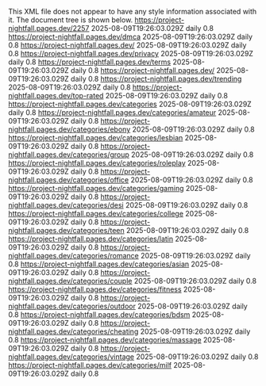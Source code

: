 This XML file does not appear to have any style information associated with it. The document tree is shown below.
<urlset xmlns="http://www.sitemaps.org/schemas/sitemap/0.9" xmlns:news="http://www.google.com/schemas/sitemap-news/0.9" xmlns:xhtml="http://www.w3.org/1999/xhtml" xmlns:image="http://www.google.com/schemas/sitemap-image/1.1" xmlns:video="http://www.google.com/schemas/sitemap-video/1.1">
<url>
<loc>https://project-nightfall.pages.dev/2257</loc>
<lastmod>2025-08-09T19:26:03.029Z</lastmod>
<changefreq>daily</changefreq>
<priority>0.8</priority>
</url>
<url>
<loc>https://project-nightfall.pages.dev/dmca</loc>
<lastmod>2025-08-09T19:26:03.029Z</lastmod>
<changefreq>daily</changefreq>
<priority>0.8</priority>
</url>
<url>
<loc>https://project-nightfall.pages.dev/</loc>
<lastmod>2025-08-09T19:26:03.029Z</lastmod>
<changefreq>daily</changefreq>
<priority>0.8</priority>
</url>
<url>
<loc>https://project-nightfall.pages.dev/privacy</loc>
<lastmod>2025-08-09T19:26:03.029Z</lastmod>
<changefreq>daily</changefreq>
<priority>0.8</priority>
</url>
<url>
<loc>https://project-nightfall.pages.dev/terms</loc>
<lastmod>2025-08-09T19:26:03.029Z</lastmod>
<changefreq>daily</changefreq>
<priority>0.8</priority>
</url>
<url>
<loc>https://project-nightfall.pages.dev/</loc>
<lastmod>2025-08-09T19:26:03.029Z</lastmod>
<changefreq>daily</changefreq>
<priority>0.8</priority>
</url>
<url>
<loc>https://project-nightfall.pages.dev/trending</loc>
<lastmod>2025-08-09T19:26:03.029Z</lastmod>
<changefreq>daily</changefreq>
<priority>0.8</priority>
</url>
<url>
<loc>https://project-nightfall.pages.dev/top-rated</loc>
<lastmod>2025-08-09T19:26:03.029Z</lastmod>
<changefreq>daily</changefreq>
<priority>0.8</priority>
</url>
<url>
<loc>https://project-nightfall.pages.dev/categories</loc>
<lastmod>2025-08-09T19:26:03.029Z</lastmod>
<changefreq>daily</changefreq>
<priority>0.8</priority>
</url>
<url>
<loc>https://project-nightfall.pages.dev/categories/amateur</loc>
<lastmod>2025-08-09T19:26:03.029Z</lastmod>
<changefreq>daily</changefreq>
<priority>0.8</priority>
</url>
<url>
<loc>https://project-nightfall.pages.dev/categories/ebony</loc>
<lastmod>2025-08-09T19:26:03.029Z</lastmod>
<changefreq>daily</changefreq>
<priority>0.8</priority>
</url>
<url>
<loc>https://project-nightfall.pages.dev/categories/lesbian</loc>
<lastmod>2025-08-09T19:26:03.029Z</lastmod>
<changefreq>daily</changefreq>
<priority>0.8</priority>
</url>
<url>
<loc>https://project-nightfall.pages.dev/categories/group</loc>
<lastmod>2025-08-09T19:26:03.029Z</lastmod>
<changefreq>daily</changefreq>
<priority>0.8</priority>
</url>
<url>
<loc>https://project-nightfall.pages.dev/categories/roleplay</loc>
<lastmod>2025-08-09T19:26:03.029Z</lastmod>
<changefreq>daily</changefreq>
<priority>0.8</priority>
</url>
<url>
<loc>https://project-nightfall.pages.dev/categories/office</loc>
<lastmod>2025-08-09T19:26:03.029Z</lastmod>
<changefreq>daily</changefreq>
<priority>0.8</priority>
</url>
<url>
<loc>https://project-nightfall.pages.dev/categories/gaming</loc>
<lastmod>2025-08-09T19:26:03.029Z</lastmod>
<changefreq>daily</changefreq>
<priority>0.8</priority>
</url>
<url>
<loc>https://project-nightfall.pages.dev/categories/desi</loc>
<lastmod>2025-08-09T19:26:03.029Z</lastmod>
<changefreq>daily</changefreq>
<priority>0.8</priority>
</url>
<url>
<loc>https://project-nightfall.pages.dev/categories/college</loc>
<lastmod>2025-08-09T19:26:03.029Z</lastmod>
<changefreq>daily</changefreq>
<priority>0.8</priority>
</url>
<url>
<loc>https://project-nightfall.pages.dev/categories/teen</loc>
<lastmod>2025-08-09T19:26:03.029Z</lastmod>
<changefreq>daily</changefreq>
<priority>0.8</priority>
</url>
<url>
<loc>https://project-nightfall.pages.dev/categories/latin</loc>
<lastmod>2025-08-09T19:26:03.029Z</lastmod>
<changefreq>daily</changefreq>
<priority>0.8</priority>
</url>
<url>
<loc>https://project-nightfall.pages.dev/categories/romance</loc>
<lastmod>2025-08-09T19:26:03.029Z</lastmod>
<changefreq>daily</changefreq>
<priority>0.8</priority>
</url>
<url>
<loc>https://project-nightfall.pages.dev/categories/asian</loc>
<lastmod>2025-08-09T19:26:03.029Z</lastmod>
<changefreq>daily</changefreq>
<priority>0.8</priority>
</url>
<url>
<loc>https://project-nightfall.pages.dev/categories/couple</loc>
<lastmod>2025-08-09T19:26:03.029Z</lastmod>
<changefreq>daily</changefreq>
<priority>0.8</priority>
</url>
<url>
<loc>https://project-nightfall.pages.dev/categories/fitness</loc>
<lastmod>2025-08-09T19:26:03.029Z</lastmod>
<changefreq>daily</changefreq>
<priority>0.8</priority>
</url>
<url>
<loc>https://project-nightfall.pages.dev/categories/outdoor</loc>
<lastmod>2025-08-09T19:26:03.029Z</lastmod>
<changefreq>daily</changefreq>
<priority>0.8</priority>
</url>
<url>
<loc>https://project-nightfall.pages.dev/categories/bdsm</loc>
<lastmod>2025-08-09T19:26:03.029Z</lastmod>
<changefreq>daily</changefreq>
<priority>0.8</priority>
</url>
<url>
<loc>https://project-nightfall.pages.dev/categories/cheating</loc>
<lastmod>2025-08-09T19:26:03.029Z</lastmod>
<changefreq>daily</changefreq>
<priority>0.8</priority>
</url>
<url>
<loc>https://project-nightfall.pages.dev/categories/massage</loc>
<lastmod>2025-08-09T19:26:03.029Z</lastmod>
<changefreq>daily</changefreq>
<priority>0.8</priority>
</url>
<url>
<loc>https://project-nightfall.pages.dev/categories/vintage</loc>
<lastmod>2025-08-09T19:26:03.029Z</lastmod>
<changefreq>daily</changefreq>
<priority>0.8</priority>
</url>
<url>
<loc>https://project-nightfall.pages.dev/categories/milf</loc>
<lastmod>2025-08-09T19:26:03.029Z</lastmod>
<changefreq>daily</changefreq>
<priority>0.8</priority>
</url>
</urlset>